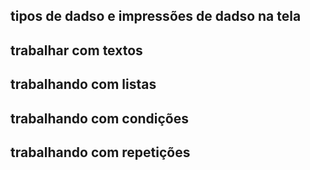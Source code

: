 ## tipos de dadso e impressões de dadso na tela

## trabalhar com textos

## trabalhando com listas

## trabalhando com condições

## trabalhando com repetições